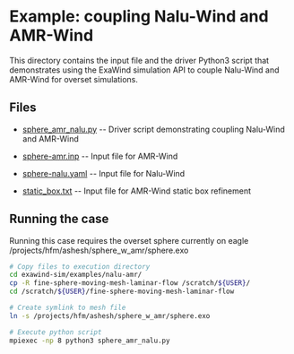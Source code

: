 # Example: coupling Nalu-Wind and AMR-Wind

This directory contains the input file and the driver Python3 script that
demonstrates using the ExaWind simulation API to couple Nalu-Wind and AMR-Wind
for overset simulations. 

## Files

- [sphere_amr_nalu.py](./sphere_amr_nalu.py) -- Driver script demonstrating coupling Nalu-Wind
  and AMR-Wind
  
- [sphere-amr.inp](./sphere-amr.inp) -- Input file for AMR-Wind

- [sphere-nalu.yaml](./sphere-nalu.yaml) -- Input file for Nalu-Wind

- [static_box.txt](./static_box.txt) -- Input file for AMR-Wind static box refinement
## Running the case

Running this case requires the overset sphere currently on eagle /projects/hfm/ashesh/sphere_w_amr/sphere.exo

```bash
# Copy files to execution directory
cd exawind-sim/examples/nalu-amr/
cp -R fine-sphere-moving-mesh-laminar-flow /scratch/${USER}/
cd /scratch/${USER}/fine-sphere-moving-mesh-laminar-flow

# Create symlink to mesh file
ln -s /projects/hfm/ashesh/sphere_w_amr/sphere.exo

# Execute python script
mpiexec -np 8 python3 sphere_amr_nalu.py
```
